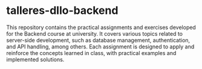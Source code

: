 # talleres-dllo-backend

This repository contains the practical assignments and exercises developed for the Backend course at university. It covers various topics related to server-side development, such as database management, authentication, and API handling, among others. Each assignment is designed to apply and reinforce the concepts learned in class, with practical examples and implemented solutions.
